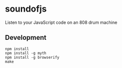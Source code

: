 soundofjs
=========

Listen to your JavaScript code on an 808 drum machine

## Development

    npm install
    npm install -g myth
    npm install -g browserify
    make
    
